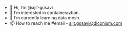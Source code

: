 - 👋 Hi, I’m @ajit-gosavi
- 👀 I’m interested in containeraztion.
- 🌱 I’m currently learning data mesh.
- 📫 How to reach me #email - ajit.gosavi@diconium.com
<!---
ajit-gosavi/ajit-gosavi is a ✨ special ✨ repository because its `README.md` (this file) appears on your GitHub profile.
You can click the Preview link to take a look at your changes.
--->
